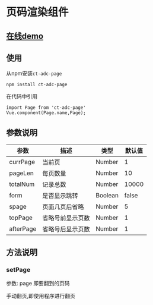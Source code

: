 # 页码渲染组件

## [在线demo](https://codepen.io/rubyisapm/pen/xdQzbe?editors=1010)

## 使用

从npm安装`ct-adc-page`
```
npm install ct-adc-page
```
在代码中引用

```
import Page from 'ct-adc-page'
Vue.component(Page.name,Page);
```
## 参数说明

参数|描述|类型|默认值
--- | --- | --- | --- |
currPage | 当前页 | Number | 1
pageLen | 每页数量 | Number | 10
totalNum | 记录总数 | Number | 10000
form | 是否显示跳转 | Boolean | false
spage | 页面几页后省略 | Number | 5
topPage | 省略号前显示页数 | Number | 1
afterPage | 省略号后显示页数 | Number | 1

## 方法说明

### setPage

参数: page 即要翻到的页码

手动翻页,即使用程序进行翻页

